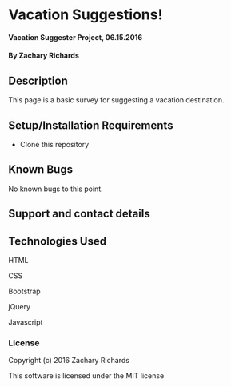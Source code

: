 # Vacation Suggestions!

#### Vacation Suggester Project, 06.15.2016

#### By Zachary Richards

## Description

This page is a basic survey for suggesting a vacation destination.

## Setup/Installation Requirements

* Clone this repository

## Known Bugs

No known bugs to this point.

## Support and contact details

<!-- http://zacharyjrich.github.io/ZachRichards-Portfolio -->

## Technologies Used

HTML

CSS

Bootstrap

jQuery

Javascript

### License

Copyright (c) 2016 Zachary Richards

This software is licensed under the MIT license
